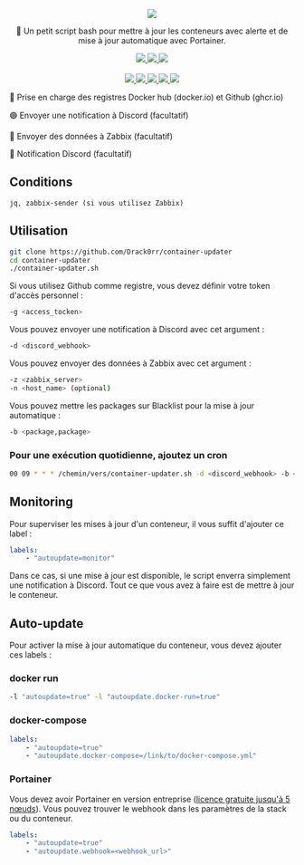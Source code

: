 <p align="center">
  <a href="#"><img src="https://readme-typing-svg.herokuapp.com?center=true&vCenter=true&lines=Container+updater;"></a>
</p>
<p align="center">
    🚀 Un petit script bash pour mettre à jour les conteneurs avec alerte et de mise à jour automatique avec Portainer.
</p>
<p align="center">
    <a href="https://github.com/Drack0rr/container-updater#conditions"><img src="https://img.shields.io/badge/How_to_use-%2341454A.svg?style=for-the-badge&logo=target&logoColor=white"> </a>
    <a href="https://github.com/Drack0rr/container-updater#monitoring"><img src="https://img.shields.io/badge/Monitoring-%2341454A.svg?style=for-the-badge&logo=target&logoColor=white"> </a>
    <a href="https://github.com/Drack0rr/container-updater#auto-update"><img src="https://img.shields.io/badge/Auto_update-%2341454A.svg?style=for-the-badge&logo=target&logoColor=white"> </a>
    <br /><br />
    <a href="#"><img src="https://img.shields.io/badge/bash-%23CDCDCE.svg?style=for-the-badge&logo=gnubash&logoColor=1B1B1F"> </a>
    <a href="https://www.docker.com/"><img src="https://img.shields.io/badge/docker-%232496ED.svg?style=for-the-badge&logo=docker&logoColor=white"> </a>
    <a href="https://www.portainer.io/"><img src="https://img.shields.io/badge/portainer-%2313BEF9.svg?style=for-the-badge&logo=portainer&logoColor=white"> </a>
    <a href="https://zabbix.com"><img src="https://img.shields.io/badge/zabbix-%23CC2936.svg?style=for-the-badge&logo=zotero&logoColor=white"> </a>
    <a href="https://www.discord.com"><img src="https://img.shields.io/badge/Discord-%235865F2.svg?style=for-the-badge&logo=discord&logoColor=white"> </a>
    <br />
</p> 

🔵 Prise en charge des registres Docker hub (docker.io) et Github (ghcr.io)

🟣 Envoyer une notification à Discord (facultatif)

🔴 Envoyer des données à Zabbix (facultatif)

🔆 Notification Discord (facultatif)

## Conditions
```
jq, zabbix-sender (si vous utilisez Zabbix)
```

## Utilisation
```bash
git clone https://github.com/Drack0rr/container-updater
cd container-updater
./container-updater.sh
```

Si vous utilisez Github comme registre, vous devez définir votre token d'accès personnel :
```bash
-g <access_tocken>
```

Vous pouvez envoyer une notification à Discord avec cet argument :
```bash
-d <discord_webhook>
```

Vous pouvez envoyer des données à Zabbix avec cet argument :
```bash
-z <zabbix_server>
-n <host_name> (optional)
```

Vous pouvez mettre les packages sur Blacklist pour la mise à jour automatique :
```bash
-b <package,package>
```
### Pour une exécution quotidienne, ajoutez un cron
```bash
00 09 * * * /chemin/vers/container-updater.sh -d <discord_webhook> -b <package,package> -z <zabbix_server> >> /var/log/container-updater.log
```

## Monitoring
Pour superviser les mises à jour d'un conteneur, il vous suffit d'ajouter ce label :
```yaml
labels:
    - "autoupdate=monitor"
```
Dans ce cas, si une mise à jour est disponible, le script enverra simplement une notification à Discord.
Tout ce que vous avez à faire est de mettre à jour le conteneur.

## Auto-update
Pour activer la mise à jour automatique du conteneur, vous devez ajouter ces labels :


### docker run
```bash
-l "autoupdate=true" -l "autoupdate.docker-run=true"
```

### docker-compose
```yaml
labels:
    - "autoupdate=true"
    - "autoupdate.docker-compose=/link/to/docker-compose.yml"
```

### Portainer
Vous devez avoir Portainer en version entreprise ([licence gratuite jusqu'à 5 nœuds](https://www.portainer.io/pricing/take5?hsLang=en)). 
Vous pouvez trouver le webhook dans les paramètres de la stack ou du conteneur.
```yaml
labels:
    - "autoupdate=true"
    - "autoupdate.webhook=<webhook_url>"
```

